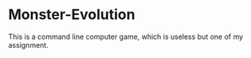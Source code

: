 # Monster-Evolution
This is a command line computer game, which is useless but one of my assignment.
